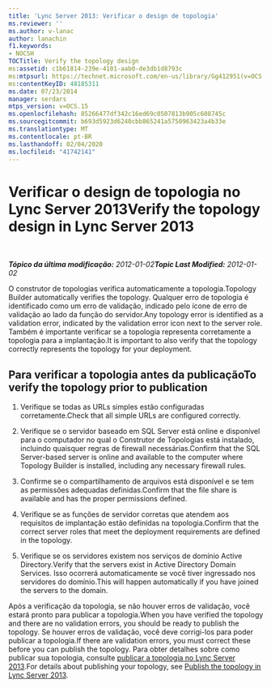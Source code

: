 ```yaml
---
title: 'Lync Server 2013: Verificar o design de topologia'
ms.reviewer: ''
ms.author: v-lanac
author: lanachin
f1.keywords:
- NOCSH
TOCTitle: Verify the topology design
ms:assetid: c1b61814-239e-4101-aab0-de3db1d8793c
ms:mtpsurl: https://technet.microsoft.com/en-us/library/Gg412951(v=OCS.15)
ms:contentKeyID: 48185311
ms.date: 07/23/2014
manager: serdars
mtps_version: v=OCS.15
ms.openlocfilehash: 85266477df342c16ed69c0507813b905c608745c
ms.sourcegitcommit: b693d5923d6240cbb865241a5750963423a4b33e
ms.translationtype: MT
ms.contentlocale: pt-BR
ms.lasthandoff: 02/04/2020
ms.locfileid: "41742141"
---
```

<div data-xmlns="http://www.w3.org/1999/xhtml">

<div class="topic" data-xmlns="http://www.w3.org/1999/xhtml" data-msxsl="urn:schemas-microsoft-com:xslt" data-cs="http://msdn.microsoft.com/en-us/">

<div data-asp="http://msdn2.microsoft.com/asp">

# <a name="verify-the-topology-design-in-lync-server-2013"></a><span data-ttu-id="5ab7d-102">Verificar o design de topologia no Lync Server 2013</span><span class="sxs-lookup"><span data-stu-id="5ab7d-102">Verify the topology design in Lync Server 2013</span></span>

</div>

<div id="mainSection">

<div id="mainBody">

<span> </span>

<span data-ttu-id="5ab7d-103">_**Tópico da última modificação:** 2012-01-02_</span><span class="sxs-lookup"><span data-stu-id="5ab7d-103">_**Topic Last Modified:** 2012-01-02_</span></span>

<span data-ttu-id="5ab7d-104">O construtor de topologias verifica automaticamente a topologia.</span><span class="sxs-lookup"><span data-stu-id="5ab7d-104">Topology Builder automatically verifies the topology.</span></span> <span data-ttu-id="5ab7d-105">Qualquer erro de topologia é identificado como um erro de validação, indicado pelo ícone de erro de validação ao lado da função do servidor.</span><span class="sxs-lookup"><span data-stu-id="5ab7d-105">Any topology error is identified as a validation error, indicated by the validation error icon next to the server role.</span></span> <span data-ttu-id="5ab7d-106">Também é importante verificar se a topologia representa corretamente a topologia para a implantação.</span><span class="sxs-lookup"><span data-stu-id="5ab7d-106">It is important to also verify that the topology correctly represents the topology for your deployment.</span></span>

<div>

## <a name="to-verify-the-topology-prior-to-publication"></a><span data-ttu-id="5ab7d-107">Para verificar a topologia antes da publicação</span><span class="sxs-lookup"><span data-stu-id="5ab7d-107">To verify the topology prior to publication</span></span>

1.  <span data-ttu-id="5ab7d-108">Verifique se todas as URLs simples estão configuradas corretamente.</span><span class="sxs-lookup"><span data-stu-id="5ab7d-108">Check that all simple URLs are configured correctly.</span></span>

2.  <span data-ttu-id="5ab7d-109">Verifique se o servidor baseado em SQL Server está online e disponível para o computador no qual o Construtor de Topologias está instalado, incluindo quaisquer regras de firewall necessárias.</span><span class="sxs-lookup"><span data-stu-id="5ab7d-109">Confirm that the SQL Server-based server is online and available to the computer where Topology Builder is installed, including any necessary firewall rules.</span></span>

3.  <span data-ttu-id="5ab7d-110">Confirme se o compartilhamento de arquivos está disponível e se tem as permissões adequadas definidas.</span><span class="sxs-lookup"><span data-stu-id="5ab7d-110">Confirm that the file share is available and has the proper permissions defined.</span></span>

4.  <span data-ttu-id="5ab7d-111">Verifique se as funções de servidor corretas que atendem aos requisitos de implantação estão definidas na topologia.</span><span class="sxs-lookup"><span data-stu-id="5ab7d-111">Confirm that the correct server roles that meet the deployment requirements are defined in the topology.</span></span>

5.  <span data-ttu-id="5ab7d-112">Verifique se os servidores existem nos serviços de domínio Active Directory.</span><span class="sxs-lookup"><span data-stu-id="5ab7d-112">Verify that the servers exist in Active Directory Domain Services.</span></span> <span data-ttu-id="5ab7d-113">Isso ocorrerá automaticamente se você tiver ingressado nos servidores do domínio.</span><span class="sxs-lookup"><span data-stu-id="5ab7d-113">This will happen automatically if you have joined the servers to the domain.</span></span>

<span data-ttu-id="5ab7d-114">Após a verificação da topologia, se não houver erros de validação, você estará pronto para publicar a topologia.</span><span class="sxs-lookup"><span data-stu-id="5ab7d-114">When you have verified the topology and there are no validation errors, you should be ready to publish the topology.</span></span> <span data-ttu-id="5ab7d-115">Se houver erros de validação, você deve corrigi-los para poder publicar a topologia.</span><span class="sxs-lookup"><span data-stu-id="5ab7d-115">If there are validation errors, you must correct these before you can publish the topology.</span></span> <span data-ttu-id="5ab7d-116">Para obter detalhes sobre como publicar sua topologia, consulte [publicar a topologia no Lync Server 2013](lync-server-2013-publish-the-topology.md).</span><span class="sxs-lookup"><span data-stu-id="5ab7d-116">For details about publishing your topology, see [Publish the topology in Lync Server 2013](lync-server-2013-publish-the-topology.md).</span></span>

</div>

</div>

<span> </span>

</div>

</div>

</div>

